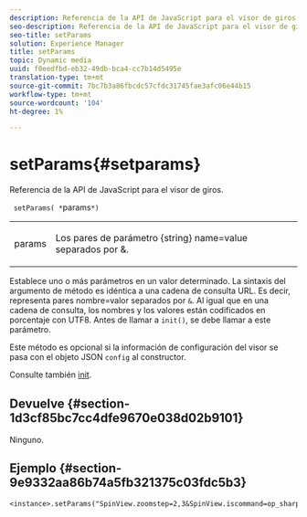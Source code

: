 ```yaml
---
description: Referencia de la API de JavaScript para el visor de giros.
seo-description: Referencia de la API de JavaScript para el visor de giros.
seo-title: setParams
solution: Experience Manager
title: setParams
topic: Dynamic media
uuid: f0eedfbd-eb32-49db-bca4-cc7b14d5495e
translation-type: tm+mt
source-git-commit: 7bc7b3a86fbcdc57cfdc31745fae3afc06e44b15
workflow-type: tm+mt
source-wordcount: '104'
ht-degree: 1%

---
```



# setParams{#setparams}

Referencia de la API de JavaScript para el visor de giros.

` setParams( *`params`*)`

<table id="table_896DFF34A68A403DB93A6D597461A573"> 
 <tbody> 
  <tr> 
   <td colname="col1"> <p> <span class="codeph"> <span class="varname"> params</span> </span> </p> </td> 
   <td colname="col2"> <p> <span class="codeph"> Los pares de parámetro {string}</span> name=value separados por  <span class="codeph"> &amp;</span>. </p> </td> 
  </tr> 
 </tbody> 
</table>

Establece uno o más parámetros en un valor determinado. La sintaxis del argumento de método es idéntica a una cadena de consulta URL. Es decir, representa pares nombre=valor separados por `&`. Al igual que en una cadena de consulta, los nombres y los valores están codificados en porcentaje con UTF8. Antes de llamar a `init()`, se debe llamar a este parámetro.

Este método es opcional si la información de configuración del visor se pasa con el objeto JSON `config` al constructor.

Consulte también [init](../../../c-html5-s7-aem-asset-viewers/c-html5-spin-viewer-about/c-html5-spin-viewer-javascriptapiref/r-html5-spin-viewer-javascriptapiref-init.md#reference-bb4428c155e541b79797f96e17c068ae).

## Devuelve {#section-1d3cf85bc7cc4dfe9670e038d02b9101}

Ninguno.

## Ejemplo {#section-9e9332aa86b74a5fb321375c03fdc5b3}

```
<instance>.setParams("SpinView.zoomstep=2,3&SpinView.iscommand=op_sharpen%3d1")
```

